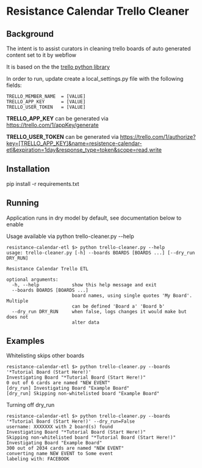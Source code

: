 # Resistance Calendar Trello Cleaner

## Background

The intent is to assist curators in cleaning trello boards of auto generated content set to it by webflow

It is based on the the [trello python library](https://pythonhosted.org/trello/index.html)

In order to run, update create a local_settings.py file with the following fields:
```
TRELLO_MEMBER_NAME  = [VALUE]
TRELLO_APP_KEY      = [VALUE]
TRELLO_USER_TOKEN   = [VALUE]
```

**TRELLO_APP_KEY** can be generated via https://trello.com/1/appKey/generate

**TRELLO_USER_TOKEN** can be generated via https://trello.com/1/authorize?key=[TRELLO_APP_KEY]&name=resistence-calendar-etl&expiration=1day&response_type=token&scope=read,write

## Installation

pip install -r requirements.txt

## Running

Application runs in dry model by default, see documentation below to enable

Usage available via python trello-cleaner.py --help

```
resistance-calendar-etl $> python trello-cleaner.py --help
usage: trello-cleaner.py [-h] --boards BOARDS [BOARDS ...] [--dry_run DRY_RUN]

Resistance Calendar Trello ETL

optional arguments:
  -h, --help            show this help message and exit
  --boards BOARDS [BOARDS ...]
                        board names, using single quotes 'My Board'. Multiple
                        can be defined 'Board a' 'Board b'
  --dry_run DRY_RUN     when false, logs changes it would make but does not
                        alter data
```

## Examples

Whitelisting skips other boards
```
resistance-calendar-etl $> python trello-cleaner.py --boards '*Tutorial Board (Start Here!)'
Investigating Board "*Tutorial Board (Start Here!)"
0 out of 6 cards are named "NEW EVENT"
[dry_run] Investigating Board "Example Board"
[dry_run] Skipping non-whitelisted board "Example Board"
```

Turning off dry_run
```
resistance-calendar-etl $> python trello-cleaner.py --boards '*Tutorial Board (Start Here!)' --dry_run=False
username: XXXXXXX with 2 board(s) found
Investigating Board "*Tutorial Board (Start Here!)"
Skipping non-whitelisted board "*Tutorial Board (Start Here!)"
Investigating Board "Example Board"
300 out of 2034 cards are named "NEW EVENT"
converting name NEW EVENT to Some event
labeling with: FACEBOOK
```
